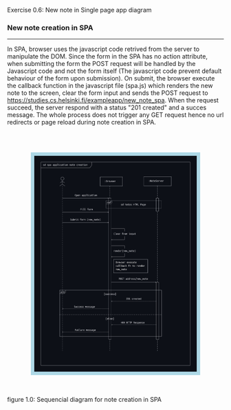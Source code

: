 Exercise 0.6: New note in Single page app diagram

### New note creation in SPA

---

In SPA, browser uses the javascript code retrived from the server to manipulate the DOM. Since the form in the SPA has no action attribute, when submitting the form the POST request will be handled by the Javascript code and not the form itself (The javascript code prevent default behaviour of the form upon submission). On submit, the browser execute the callback function in the javascript file (spa.js) which renders the new note to the screen, clear the form input and sends the POST request to <https://studies.cs.helsinki.fi/exampleapp/new_note_spa>. When the request succeed, the server respond with a status "201 created" and a succes message. The whole process does not trigger any GET request hence no url redirects or page reload during note creation in SPA.

<br>
<br>
<p align="center">
<img src="asset/spa-app-new-note-diagram.jpg" alt="Sequencial diagram for creation of new note in a single page application" width="75%" style="border: 8px solid lightblue; margin-inline: auto;">
</p>
<br>

figure 1.0: Sequencial diagram for note creation in SPA

